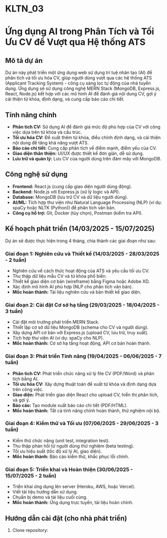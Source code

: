 # KLTN_03
# Ứng dụng AI trong Phân Tích và Tối Ưu CV để Vượt qua Hệ thống ATS

## Mô tả dự án
Dự án này phát triển một ứng dụng web sử dụng trí tuệ nhân tạo (AI) để phân tích và tối ưu hóa CV, giúp người dùng vượt qua các hệ thống ATS (Applicant Tracking System) - công cụ sàng lọc tự động của nhà tuyển dụng. Ứng dụng sẽ sử dụng công nghệ MERN Stack (MongoDB, Express.js, React, Node.js) kết hợp với các mô hình AI để đánh giá nội dung CV, gợi ý cải thiện từ khóa, định dạng, và cung cấp báo cáo chi tiết.

## Tính năng chính
- **Phân tích CV:** Sử dụng AI để đánh giá mức độ phù hợp của CV với công việc dựa trên từ khóa và cấu trúc.
- **Tối ưu hóa CV:** Đề xuất thêm từ khóa, điều chỉnh định dạng, và cải thiện nội dung để tăng khả năng vượt ATS.
- **Báo cáo chi tiết:** Cung cấp phân tích về điểm mạnh, điểm yếu của CV.
- **Giao diện thân thiện:** UI/UX được thiết kế đơn giản, dễ sử dụng.
- **Lưu trữ và quản lý:** Lưu CV của người dùng trên đám mây với MongoDB.

## Công nghệ sử dụng
- **Frontend:** React.js (cung cấp giao diện người dùng động).
- **Backend:** Node.js với Express.js (xử lý logic và API).
- **Database:** MongoDB (lưu trữ CV và dữ liệu người dùng).
- **AI/ML:** Tích hợp thư viện như Natural Language Processing (NLP) (ví dụ: spaCy hoặc NLTK (Python)) để phân tích văn bản.
- **Công cụ hỗ trợ:** Git, Docker (tùy chọn), Postman (kiểm tra API).

## Kế hoạch phát triển (14/03/2025 - 15/07/2025)
Dự án sẽ được thực hiện trong 4 tháng, chia thành các giai đoạn như sau:

### Giai đoạn 1: Nghiên cứu và Thiết kế (14/03/2025 - 28/03/2025 - 2 tuần)
- Nghiên cứu về cách thức hoạt động của ATS và yêu cầu tối ưu CV.
- Thu thập dữ liệu mẫu CV và từ khóa phổ biến.
- Thiết kế giao diện cơ bản (wireframe) bằng Figma hoặc Adobe XD.
- Xác định mô hình AI phù hợp (NLP cho phân tích văn bản).
- **Mốc hoàn thành:** Tài liệu nghiên cứu và bản thiết kế giao diện.

### Giai đoạn 2: Cài đặt Cơ sở hạ tầng (29/03/2025 - 18/04/2025 - 3 tuần)
- Cài đặt môi trường phát triển MERN Stack.
- Thiết lập cơ sở dữ liệu MongoDB (schema cho CV và người dùng).
- Xây dựng API cơ bản với Express.js (upload CV, lưu trữ, truy xuất).
- Tích hợp thư viện AI (ví dụ: spaCy cho NLP).
- **Mốc hoàn thành:** Cơ sở hạ tầng hoạt động, API cơ bản hoàn thành.

### Giai đoạn 3: Phát triển Tính năng (19/04/2025 - 06/06/2025 - 7 tuần)
- **Phân tích CV:** Phát triển chức năng xử lý file CV (PDF/Word) và phân tích bằng AI.
- **Tối ưu hóa CV:** Xây dựng thuật toán đề xuất từ khóa và định dạng dựa trên công việc.
- **Giao diện:** Phát triển giao diện React cho upload CV, hiển thị phân tích, và gợi ý.
- **Báo cáo:** Tạo module xuất báo cáo chi tiết (PDF/HTML).
- **Mốc hoàn thành:** Tất cả tính năng chính hoàn thành, thử nghiệm nội bộ.

### Giai đoạn 4: Kiểm thử và Tối ưu (07/06/2025 - 29/06/2025 - 3 tuần)
- Kiểm thử chức năng (unit test, integration test).
- Thu thập phản hồi từ người dùng thử nghiệm (beta testing).
- Tối ưu hiệu suất (tốc độ xử lý AI, giao diện).
- **Mốc hoàn thành:** Báo cáo kiểm thử, khắc phục lỗi chính.

### Giai đoạn 5: Triển khai và Hoàn thiện (30/06/2025 - 15/07/2025 - 2 tuần)
- Triển khai ứng dụng lên server (Heroku, AWS, hoặc Vercel).
- Viết tài liệu hướng dẫn sử dụng.
- Chuẩn bị demo và tài liệu cuối cùng.
- **Mốc hoàn thành:** Ứng dụng trực tuyến, tài liệu hoàn chỉnh.

## Hướng dẫn cài đặt (cho nhà phát triển)
1. Clone repository:
